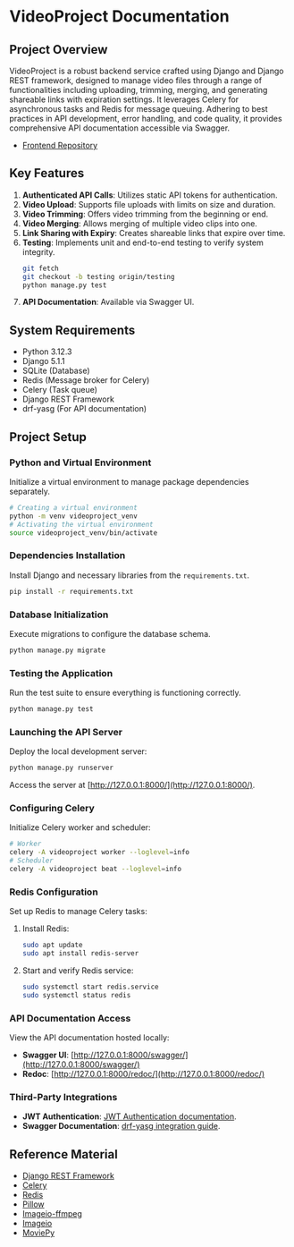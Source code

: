 # VideoProject Documentation

## Project Overview

VideoProject is a robust backend service crafted using Django and Django REST framework, designed to manage video files through a range of functionalities including uploading, trimming, merging, and generating shareable links with expiration settings. It leverages Celery for asynchronous tasks and Redis for message queuing. Adhering to best practices in API development, error handling, and code quality, it provides comprehensive API documentation accessible via Swagger.

- [Frontend Repository](https://github.com/AmanPython/Frontend)

## Key Features

1. **Authenticated API Calls**: Utilizes static API tokens for authentication.
2. **Video Upload**: Supports file uploads with limits on size and duration.
3. **Video Trimming**: Offers video trimming from the beginning or end.
4. **Video Merging**: Allows merging of multiple video clips into one.
5. **Link Sharing with Expiry**: Creates shareable links that expire over time.
6. **Testing**: Implements unit and end-to-end testing to verify system integrity.
   ```bash
   git fetch
   git checkout -b testing origin/testing
   python manage.py test
   ```
7. **API Documentation**: Available via Swagger UI.

## System Requirements

- Python 3.12.3
- Django 5.1.1
- SQLite (Database)
- Redis (Message broker for Celery)
- Celery (Task queue)
- Django REST Framework
- drf-yasg (For API documentation)

## Project Setup

### Python and Virtual Environment

Initialize a virtual environment to manage package dependencies separately.

```bash
# Creating a virtual environment
python -m venv videoproject_venv
# Activating the virtual environment
source videoproject_venv/bin/activate
```

### Dependencies Installation

Install Django and necessary libraries from the `requirements.txt`.

```bash
pip install -r requirements.txt
```

### Database Initialization

Execute migrations to configure the database schema.

```bash
python manage.py migrate
```

### Testing the Application

Run the test suite to ensure everything is functioning correctly.

```bash
python manage.py test
```

### Launching the API Server

Deploy the local development server:

```bash
python manage.py runserver
```

Access the server at [http://127.0.0.1:8000/](http://127.0.0.1:8000/).

### Configuring Celery

Initialize Celery worker and scheduler:

```bash
# Worker
celery -A videoproject worker --loglevel=info
# Scheduler
celery -A videoproject beat --loglevel=info
```

### Redis Configuration

Set up Redis to manage Celery tasks:

1. Install Redis:

    ```bash
    sudo apt update
    sudo apt install redis-server
    ```

2. Start and verify Redis service:

    ```bash
    sudo systemctl start redis.service
    sudo systemctl status redis
    ```

### API Documentation Access

View the API documentation hosted locally:

- **Swagger UI**: [http://127.0.0.1:8000/swagger/](http://127.0.0.1:8000/swagger/)
- **Redoc**: [http://127.0.0.1:8000/redoc/](http://127.0.0.1:8000/redoc/)

### Third-Party Integrations

- **JWT Authentication**: [JWT Authentication documentation](https://django-rest-framework-simplejwt.readthedocs.io/en/latest/).
- **Swagger Documentation**: [drf-yasg integration guide](https://django-rest-framework-simplejwt.readthedocs.io/en/latest/drf_yasg_integration.html).


## Reference Material

- [Django REST Framework](https://www.django-rest-framework.org/)
- [Celery](https://docs.celeryq.dev/en/stable/)
- [Redis](https://redis.io/documentation)
- [Pillow](https://pillow.readthedocs.io/en/stable/)
- [Imageio-ffmpeg](https://ffmpeg.org/)
- [Imageio](https://imageio.readthedocs.io/en/stable/)
- [MoviePy](https://zulko.github.io/moviepy/)